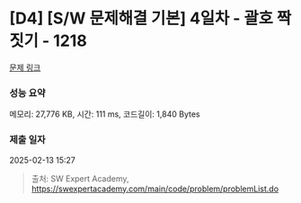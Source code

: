 # [D4] [S/W 문제해결 기본] 4일차 - 괄호 짝짓기 - 1218 

[문제 링크](https://swexpertacademy.com/main/code/problem/problemDetail.do?contestProbId=AV14eWb6AAkCFAYD) 

### 성능 요약

메모리: 27,776 KB, 시간: 111 ms, 코드길이: 1,840 Bytes

### 제출 일자

2025-02-13 15:27



> 출처: SW Expert Academy, https://swexpertacademy.com/main/code/problem/problemList.do